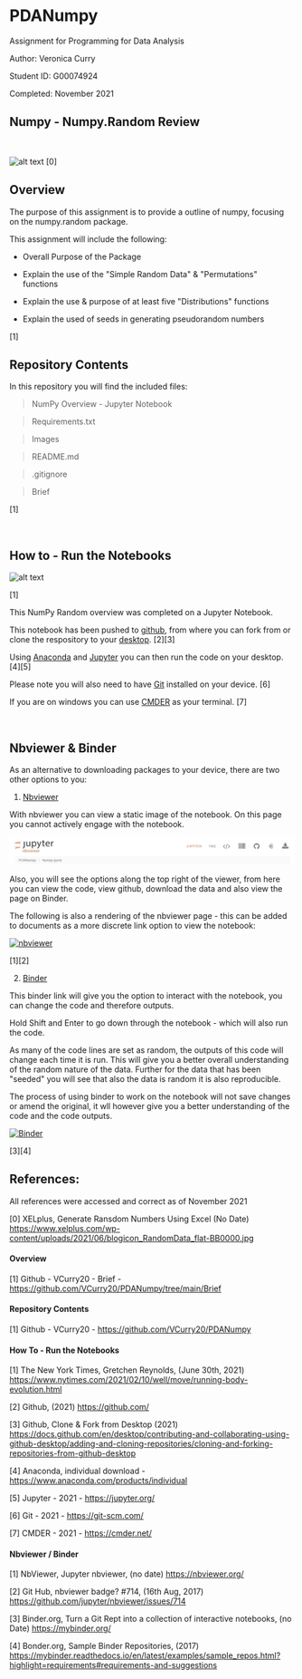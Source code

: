 # PDANumpy
Assignment for Programming for Data Analysis

Author: Veronica Curry

Student ID: G00074924

Completed: November 2021


## Numpy - Numpy.Random Review

<br/>

![alt text](https://www.xelplus.com/wp-content/uploads/2021/06/blogicon_RandomData_flat-BB0000.jpg)
[0]
<br/>

## Overview

The purpose of this assignment is to provide a outline of numpy, focusing on the numpy.random package. 

This assignment will include the following:

- Overall Purpose of the Package

- Explain the use of the "Simple Random Data" & "Permutations" functions

- Explain the use & purpose of at least five "Distributions" functions

- Explain the used of seeds in generating pseudorandom numbers

[1]
<br/>

## Repository Contents

In this repository you will find the included files:

> NumPy Overview - Jupyter Notebook

> Requirements.txt

> Images

> README.md

> .gitignore

> Brief

[1]

<br/>


## How to - Run the Notebooks

![alt text](https://static01.nyt.com/images/2021/02/16/well/00Well-Running/00Well-Running-mobileMasterAt3x.jpg)

[1]

This NumPy Random overview was completed on a Jupyter Notebook. 

This notebook has been pushed to [github](https://github.com/), from where you can fork from or clone the respository to your [desktop](https://docs.github.com/en/desktop/contributing-and-collaborating-using-github-desktop/adding-and-cloning-repositories/cloning-and-forking-repositories-from-github-desktop). [2][3] 

Using [Anaconda](https://www.anaconda.com/products/individual) and [Jupyter](https://jupyter.org/) you can then run the code on your desktop. [4][5]

Please note you will also need to have [Git](https://git-scm.com/) installed on your device. [6]

If you are on windows you can use [CMDER](https://cmder.net/) as your terminal. [7]

<br/>

## Nbviewer & Binder

As an alternative to downloading packages to your device, there are two other options to you:

1. [Nbviewer](https://nbviewer.org/github/VCurry20/PDANumpy/blob/main/Numpy.ipynb)

With nbviewer you can view a static image of the notebook. On this page you cannot actively engage with the notebook.

![alt text](https://github.com/VCurry20/PDANumpy/blob/main/Images/nbviewer.JPG)

Also, you will see the options along the top right of the viewer, from here you can view the code, view github, download the data and also view the page on Binder.

The following is also a rendering of the nbviewer page - this can be added to documents as a more discrete link option to view the notebook:

[![nbviewer](https://raw.githubusercontent.com/jupyter/design/master/logos/Badges/nbviewer_badge.svg)](https://nbviewer.org/github/VCurry20/PDANumpy/blob/main/Numpy.ipynb)

[1][2]

2. [Binder](https://hub.gke2.mybinder.org/user/vcurry20-pdanumpy-aeyeyxc2/notebooks/Numpy.ipynb)

This binder link will give you the option to interact with the notebook, you can change the code and therefore outputs. 

Hold Shift and Enter to go down through the notebook - which will also run the code.

As many of the code lines are set as random, the outputs of this code will change each time it is run. This will give you a better overall understanding of the random nature of the data. Further for the data that has been "seeded" you will see that also the data is random it is also reproducible.

The process of using binder to work on the notebook will not save changes or amend the original, it wll however give you a better understanding of the code and the code outputs.

[![Binder](https://mybinder.org/badge_logo.svg)](https://mybinder.org/v2/gh/VCurry20/PDANumpy/blob/main/Numpy.ipynb/HEAD)

[3][4]


## References:
All references were accessed and correct as of November 2021

[0] XELplus, Generate Ransdom Numbers Using Excel (No Date) https://www.xelplus.com/wp-content/uploads/2021/06/blogicon_RandomData_flat-BB0000.jpg

#### Overview

[1] Github - VCurry20 - Brief - https://github.com/VCurry20/PDANumpy/tree/main/Brief

#### Repository Contents

[1] Github - VCurry20 - https://github.com/VCurry20/PDANumpy

#### How To - Run the Notebooks

[1] The New York Times, Gretchen Reynolds, (June 30th, 2021) https://www.nytimes.com/2021/02/10/well/move/running-body-evolution.html

[2] Github, (2021) https://github.com/

[3] Github, Clone & Fork from Desktop (2021) https://docs.github.com/en/desktop/contributing-and-collaborating-using-github-desktop/adding-and-cloning-repositories/cloning-and-forking-repositories-from-github-desktop

[4] Anaconda, individual download - https://www.anaconda.com/products/individual

[5] Jupyter - 2021 - https://jupyter.org/

[6] Git - 2021 - https://git-scm.com/ 

[7] CMDER - 2021 - https://cmder.net/


#### Nbviewer / Binder

[1] NbViewer, Jupyter nbviewer, (no date) https://nbviewer.org/ 

[2] Git Hub, nbviewer badge? #714, (16th Aug, 2017) https://github.com/jupyter/nbviewer/issues/714 

[3] Binder.org, Turn a Git Rept into a collection of interactive notebooks, (no Date) https://mybinder.org/

[4] Bonder.org, Sample Binder Repositories, (2017) https://mybinder.readthedocs.io/en/latest/examples/sample_repos.html?highlight=requirements#requirements-and-suggestions

